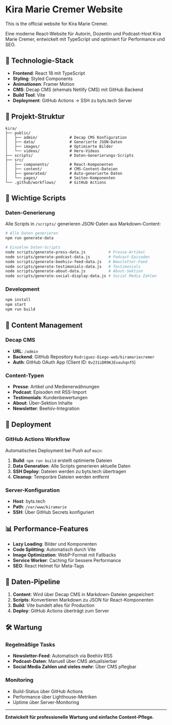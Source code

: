 # Kira Marie Cremer Website

This is the official website for Kira Marie Cremer.

Eine moderne React-Website für Autorin, Dozentin und Podcast-Host Kira Marie Cremer, entwickelt mit TypeScript und optimiert für Performance und SEO.

## 🚀 Technologie-Stack

- **Frontend**: React 18 mit TypeScript
- **Styling**: Styled Components
- **Animationen**: Framer Motion
- **CMS**: Decap CMS (ehemals Netlify CMS) mit GitHub Backend
- **Build Tool**: Vite
- **Deployment**: GitHub Actions → SSH zu byts.tech Server

## 📁 Projekt-Struktur

```
kira/
├── public/
│   ├── admin/              # Decap CMS Konfiguration
│   ├── data/               # Generierte JSON-Daten
│   ├── images/             # Optimierte Bilder
│   └── videos/             # Hero-Videos
├── scripts/                # Daten-Generierungs-Scripts
├── src/
│   ├── components/         # React-Komponenten
│   ├── content/            # CMS-Content-Dateien
│   ├── generated/          # Auto-generierte Daten
│   └── pages/              # Seiten-Komponenten
└── .github/workflows/      # GitHub Actions
```

## 🔧 Wichtige Scripts

### Daten-Generierung
Alle Scripts in `/scripts/` generieren JSON-Daten aus Markdown-Content:

```bash
# Alle Daten generieren
npm run generate-data

# Einzelne Daten-Scripts
node scripts/generate-press-data.js          # Presse-Artikel
node scripts/generate-podcast-data.js        # Podcast-Episoden  
node scripts/generate-beehiiv-feed-data.js   # Newsletter-Feed
node scripts/generate-testimonials-data.js   # Testimonials
node scripts/generate-about-data.js          # About-Sektion
node scripts/generate-social-display-data.js # Social Media Zahlen
```

### Development
```bash
npm install          
npm start           
npm run build        
```

## 🎯 Content Management

### Decap CMS
- **URL**: `/admin`
- **Backend**: GitHub Repository `Rodriguez-Diego-web/kiramariecremer`
- **Auth**: GitHub OAuth App (Client ID: `0v231iDR9KJEvauhqnf5`)

### Content-Typen
- **Presse**: Artikel und Medienerwähnungen
- **Podcast**: Episoden mit RSS-Import
- **Testimonials**: Kundenbewertungen
- **About**: Über-Sektion Inhalte
- **Newsletter**: Beehiiv-Integration

## 🚀 Deployment

### GitHub Actions Workflow
Automatisches Deployment bei Push auf `main`:

1. **Build**: `npm run build` erstellt optimierte Dateien
2. **Data Generation**: Alle Scripts generieren aktuelle Daten
3. **SSH Deploy**: Dateien werden zu byts.tech übertragen
4. **Cleanup**: Temporäre Dateien werden entfernt

### Server-Konfiguration
- **Host**: byts.tech
- **Path**: `/var/www/kiramarie`
- **SSH**: Über GitHub Secrets konfiguriert

## 📊 Performance-Features

- **Lazy Loading**: Bilder und Komponenten
- **Code Splitting**: Automatisch durch Vite
- **Image Optimization**: WebP-Format mit Fallbacks
- **Service Worker**: Caching für bessere Performance
- **SEO**: React Helmet für Meta-Tags

## 🔄 Daten-Pipeline

1. **Content**: Wird über Decap CMS in Markdown-Dateien gespeichert
2. **Scripts**: Konvertieren Markdown zu JSON für React-Komponenten
3. **Build**: Vite bundelt alles für Production
4. **Deploy**: GitHub Actions überträgt zum Server

## 🛠 Wartung

### Regelmäßige Tasks
- **Newsletter-Feed**: Automatisch via Beehiiv RSS
- **Podcast-Daten**: Manuell über CMS aktualisierbar
- **Social Media Zahlen und vieles mehr**: Über CMS pflegbar

### Monitoring
- Build-Status über GitHub Actions
- Performance über Lighthouse-Metriken
- Uptime über Server-Monitoring

---

**Entwickelt für professionelle Wartung und einfache Content-Pflege.**
